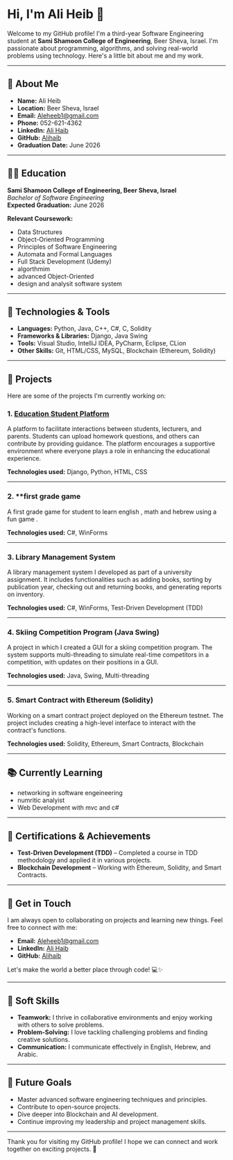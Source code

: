 # Hi, I'm Ali Heib 👋

Welcome to my GitHub profile! I'm a third-year Software Engineering student at **Sami Shamoon College of Engineering**, Beer Sheva, Israel. I'm passionate about programming, algorithms, and solving real-world problems using technology. Here's a little bit about me and my work.

---

## 🚀 About Me

- **Name:** Ali Heib
- **Location:** Beer Sheva, Israel
- **Email:** [Aleheeb1@gmail.com](mailto:Aleheeb1@gmail.com)
- **Phone:** 052-621-4362
- **LinkedIn:** [Ali Haib](https://www.linkedin.com/in/ali-haib-61057a277/)
- **GitHub:** [Alihaib](https://github.com/Alihaib)
- **Graduation Date:** June 2026
---

## 🧑‍🎓 Education

**Sami Shamoon College of Engineering, Beer Sheva, Israel**  
*Bachelor of Software Engineering*  
**Expected Graduation:** June 2026

**Relevant Coursework:**
- Data Structures
- Object-Oriented Programming
- Principles of Software Engineering
- Automata and Formal Languages
- Full Stack Development (Udemy)
- algorthmim
- advanced Object-Oriented
- design and analysit software system

---

## 🚀 Technologies & Tools

- **Languages:** Python, Java, C++, C#, C, Solidity
- **Frameworks & Libraries:** Django, Java Swing
- **Tools:** Visual Studio, IntelliJ IDEA, PyCharm, Eclipse, CLion
- **Other Skills:** Git,  HTML/CSS, MySQL, Blockchain (Ethereum, Solidity)

---

## 📂 Projects

Here are some of the projects I'm currently working on:

### 1. **[Education Student Platform](https://github.com/HasanMosa12/education-student-platform.git)**

A platform to facilitate interactions between students, lecturers, and parents. Students can upload homework questions, and others can contribute by providing guidance. The platform encourages a supportive environment where everyone plays a role in enhancing the educational experience.

**Technologies used:** Django, Python, HTML, CSS

---

### 2. **first grade game 

A first grade game for student to learn english , math and  hebrew  using a fun game .

**Technologies used:** C#, WinForms

---

### 3. **Library Management System**

A library management system I developed as part of a university assignment. It includes functionalities such as adding books, sorting by publication year, checking out and returning books, and generating reports on inventory.

**Technologies used:** C#, WinForms, Test-Driven Development (TDD)

---

### 4. **Skiing Competition Program (Java Swing)**

A project in which I created a GUI for a skiing competition program. The system supports multi-threading to simulate real-time competitors in a competition, with updates on their positions in a GUI.

**Technologies used:** Java, Swing, Multi-threading

---

### 5. **Smart Contract with Ethereum (Solidity)**

Working on a smart contract project deployed on the Ethereum testnet. The project includes creating a high-level interface to interact with the contract's functions.

**Technologies used:** Solidity, Ethereum, Smart Contracts, Blockchain

---

## 📚 Currently Learning

- networking in software engeineering 
- numritic analyist 
- Web Development with mvc and c#

---

## 📑 Certifications & Achievements

- **Test-Driven Development (TDD)** – Completed a course in TDD methodology and applied it in various projects.
- **Blockchain Development** – Working with Ethereum, Solidity, and Smart Contracts.

---

## 💬 Get in Touch

I am always open to collaborating on projects and learning new things. Feel free to connect with me:

- **Email:** [Aleheeb1@gmail.com](mailto:Aleheeb1@gmail.com)
- **LinkedIn:** [Ali Haib](https://www.linkedin.com/in/ali-haib-61057a277/)
- **GitHub:** [Alihaib](https://github.com/Alihaib)

Let's make the world a better place through code! 💻✨

---

## 📝 Soft Skills

- **Teamwork:** I thrive in collaborative environments and enjoy working with others to solve problems.
- **Problem-Solving:** I love tackling challenging problems and finding creative solutions.
- **Communication:** I communicate effectively in English, Hebrew, and Arabic.

---

## 🎯 Future Goals

- Master advanced software engineering techniques and principles.
- Contribute to open-source projects.
- Dive deeper into Blockchain and AI development.
- Continue improving my leadership and project management skills.

---

Thank you for visiting my GitHub profile! I hope we can connect and work together on exciting projects. 🚀

